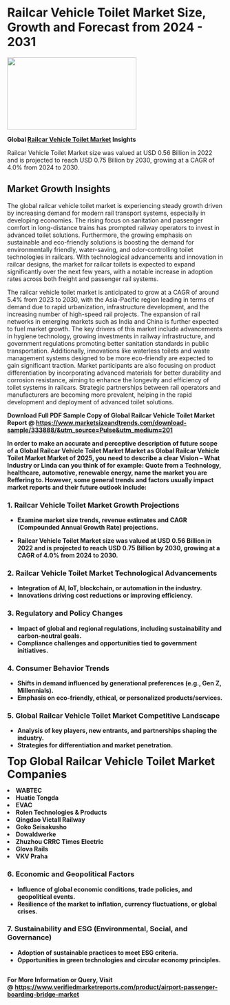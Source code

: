 <H1>Railcar Vehicle Toilet Market Size, Growth and Forecast from 2024 - 2031</H1><img class="aligncenter size-medium wp-image-584254" src="https://thirdeyenews.in/wp-content/uploads/2024/09/Global-Market-Research-300x168.jpeg" alt="" width="300" height="168" /><p><strong>Global&nbsp;<a href="https://www.marketsizeandtrends.com/download-sample/333888/&amp;utm_source=Pulse&amp;utm_medium=201">Railcar Vehicle Toilet Market</a> Insights</strong></p><p>Railcar Vehicle Toilet Market size was valued at USD 0.56 Billion in 2022 and is projected to reach USD 0.75 Billion by 2030, growing at a CAGR of 4.0% from 2024 to 2030.</p><p><h2>Market Growth Insights</h2> <p>The global railcar vehicle toilet market is experiencing steady growth driven by increasing demand for modern rail transport systems, especially in developing economies. The rising focus on sanitation and passenger comfort in long-distance trains has prompted railway operators to invest in advanced toilet solutions. Furthermore, the growing emphasis on sustainable and eco-friendly solutions is boosting the demand for environmentally friendly, water-saving, and odor-controlling toilet technologies in railcars. With technological advancements and innovation in railcar designs, the market for railcar toilets is expected to expand significantly over the next few years, with a notable increase in adoption rates across both freight and passenger rail systems.</p> <p><strong></strong></p> <p>The railcar vehicle toilet market is anticipated to grow at a CAGR of around 5.4% from 2023 to 2030, with the Asia-Pacific region leading in terms of demand due to rapid urbanization, infrastructure development, and the increasing number of high-speed rail projects. The expansion of rail networks in emerging markets such as India and China is further expected to fuel market growth. The key drivers of this market include advancements in hygiene technology, growing investments in railway infrastructure, and government regulations promoting better sanitation standards in public transportation. Additionally, innovations like waterless toilets and waste management systems designed to be more eco-friendly are expected to gain significant traction. Market participants are also focusing on product differentiation by incorporating advanced materials for better durability and corrosion resistance, aiming to enhance the longevity and efficiency of toilet systems in railcars. Strategic partnerships between rail operators and manufacturers are becoming more prevalent, helping in the rapid development and deployment of advanced toilet solutions. <p><strong></p><p><span class=""><strong>Download Full PDF Sample Copy of Global Railcar Vehicle Toilet Market Report</strong> @ <a href="https://www.marketsizeandtrends.com/download-sample/333888/&amp;utm_source=Pulse&amp;utm_medium=201" target="_blank">https://www.marketsizeandtrends.com/download-sample/333888/&amp;utm_source=Pulse&amp;utm_medium=201</a></span></p><p>In order to make an accurate and perceptive description of future scope of a Global&nbsp;Railcar Vehicle Toilet Market Market as Global&nbsp;Railcar Vehicle Toilet Market Market of 2025, you need to describe a clear Vision &ndash; What Industry or Linda can you think of for example: Quote from a Technology, healthcare, automotive, renewable energy, name the market you are Reffering to. However, some general trends and factors usually impact market reports and their future outlook include:</p><h3>1.&nbsp;<strong>Railcar Vehicle Toilet Market Growth Projections</strong></h3><ul><li>Examine market size trends, revenue estimates and CAGR (Compounded Annual Growth Rate) projections.</li><li><p>Railcar Vehicle Toilet Market size was valued at USD 0.56 Billion in 2022 and is projected to reach USD 0.75 Billion by 2030, growing at a CAGR of 4.0% from 2024 to 2030.</p></li></ul><h3>2.&nbsp;<strong>Railcar Vehicle Toilet Market Technological Advancements</strong></h3><ul><li>Integration of AI, IoT, blockchain, or automation in the industry.</li><li>Innovations driving cost reductions or improving efficiency.</li></ul><h3>3.&nbsp;<strong>Regulatory and Policy Changes</strong></h3><ul><li>Impact of global and regional regulations, including sustainability and carbon-neutral goals.</li><li>Compliance challenges and opportunities tied to government initiatives.</li></ul><h3>4.&nbsp;<strong>Consumer Behavior Trends</strong></h3><ul><li>Shifts in demand influenced by generational preferences (e.g., Gen Z, Millennials).</li><li>Emphasis on eco-friendly, ethical, or personalized products/services.</li></ul><h3>5.&nbsp;<strong>Global Railcar Vehicle Toilet Market Competitive Landscape</strong></h3><ul><li>Analysis of key players, new entrants, and partnerships shaping the industry.</li><li>Strategies for differentiation and market penetration.</li></ul><p data-pm-slice="1 1 []"><span style="color: inherit; font-family: inherit; font-size: 25px;">Top Global Railcar Vehicle Toilet Market Companies</span></p><div class="" data-test-id=""><p><li>WABTEC</li><li> Huatie Tongda</li><li> EVAC</li><li> Rolen Technologies & Products</li><li> Qingdao Victall Railway</li><li> Goko Seisakusho</li><li> Dowaldwerke</li><li> Zhuzhou CRRC Times Electric</li><li> Glova Rails</li><li> VKV Praha</li></p></div><h3>6.&nbsp;<strong>Economic and Geopolitical Factors</strong></h3><ul><li>Influence of global economic conditions, trade policies, and geopolitical events.</li><li>Resilience of the market to inflation, currency fluctuations, or global crises.</li></ul><h3>7.&nbsp;<strong>Sustainability and ESG (Environmental, Social, and Governance)</strong></h3><ul><li>Adoption of sustainable practices to meet ESG criteria.</li><li>Opportunities in green technologies and circular economy principles.</li></ul><h2><strong style="font-size: 14px;">For More Information or Query, Visit @&nbsp;</strong><a style="background-color: #ffffff; font-size: 14px;" href="https://www.marketsizeandtrends.com/report/railcar-vehicle-toilet-market/" target="_blank">https://www.verifiedmarketreports.com/product/airport-passenger-boarding-bridge-market</a></h2>
